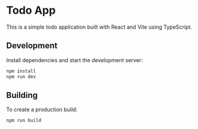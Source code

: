 # Todo App

This is a simple todo application built with React and Vite using TypeScript.

## Development

Install dependencies and start the development server:

```bash
npm install
npm run dev
```

## Building

To create a production build:

```bash
npm run build
```
